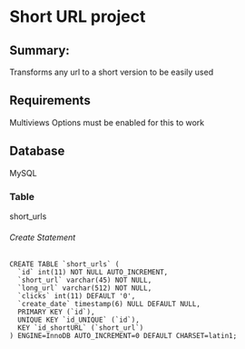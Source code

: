 # Short URL project
## Summary: 
Transforms any url to a short version to be easily used

## Requirements
Multiviews Options must be enabled for this to work

## Database
MySQL

### Table
short_urls

###### Create Statement
    CREATE TABLE `short_urls` (
	  `id` int(11) NOT NULL AUTO_INCREMENT,
	  `short_url` varchar(45) NOT NULL,
	  `long_url` varchar(512) NOT NULL,
	  `clicks` int(11) DEFAULT '0',
	  `create_date` timestamp(6) NULL DEFAULT NULL,
	  PRIMARY KEY (`id`),
	  UNIQUE KEY `id_UNIQUE` (`id`),
	  KEY `id_shortURL` (`short_url`)
	) ENGINE=InnoDB AUTO_INCREMENT=0 DEFAULT CHARSET=latin1;
	
	



